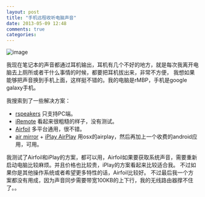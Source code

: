```yaml
---
layout: post
title: "手机远程收听电脑声音"
date: 2013-05-09 12:48
comments: true
categories: 
---
```


![image](http://i.imgur.com/yoVM3Gd.png)

我现在笔记本的声音都通过耳机输出，耳机有几个不好的地方，就是每次我离开电脑去上厕所或者干什么事情的时候，都要把耳机拔出来，非常不方便，
我想如果能够把声音换到手机上面，这样挺不错的。我的电脑是rMBP，手机是google galaxy手机。

我搜索到了一些解决方案：

- [rspeakers](https://play.google.com/store/apps/details?id=com.boxxymays.rSpeakers&hl=en) 只支持PC端。
- [iRemote](http://scientific-soft.com/mobile/index.php/menu-iremote) 看起来很粗糙的样子，没有测试。
- [Airfoil](www.rogueamoeba.com/airfoil) 多平台通用，很不错。
- [air mirror](http://osxdaily.com/2012/02/17/airplay-mirroring-mac-os-x-10-8-mountain-lion/) + [iPlay AirPlay](https://play.google.com/store/apps/details?id=com.mk.iPlayer.Audio&feature=search_result#?t=W251bGwsMSwyLDEsImNvbS5tay5pUGxheWVyLkF1ZGlvIl0.) 用osx的airplay，然后再加上一个收费的android应用，可用。

我测试了Airfoil和iPlay的方案，都可以用，Airfoil如果要获取系统声音，需要重新启动电脑比较麻烦。并且价格也比较贵，iPlay的方案看起来比较适合我。
不过如果你是其他操作系统或者希望更多特性的话，Airfoil比较好。
不过最后我一个方案都没有用成，因为声音同步需要带宽100KB的上下行，我的无线路由器撑不住了。。
